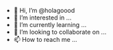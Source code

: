 - 👋 Hi, I’m @holagoood
- 👀 I’m interested in ...
- 🌱 I’m currently learning ...
- 💞️ I’m looking to collaborate on ...
- 📫 How to reach me ...

<!---
holagoood/holagoood is a ✨ special ✨ repository because its `README.md` (this file) appears on your GitHub profile.
You can click the Preview link to take a look at your changes.
--->
